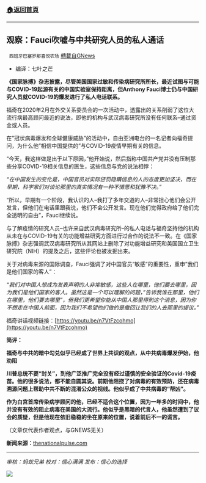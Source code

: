 ###  [:house:返回首頁](https://github.com/ourhimalayas/txt)
---


## 观察：Fauci吹嘘与中共研究人员的私人通话
` 西班牙巴塞罗那喜悦农场` [轉載自GNews](https://gnews.org/zh-hans/1546372/)

- 编译：七叶之芒


**《国家脉搏》杂志披露，尽管美国国家过敏和传染病研究所所长，最近试图与可能与COVID-19起源有关的中国实验室保持距离，但Anthony Fauci博士仍与中国研究人员就COVID-19的爆发进行了私人电话联系。**

福奇在2020年2月在外交关系委员会的一次活动中，透露出的关系削弱了这位大流行病最高顾问最近的说法，即他的机构与武汉病毒研究所没有任何联系–通过资金或人员。

在”冠状病毒爆发和全球健康威胁”的活动中，自由亚洲电台的一名记者向福奇提问，为什么他”相信中国提供的”与COVID-19疫情早期有关的信息。

“今天，我这样做是出于以下原因，”他开始说，然后指称中国共产党并没有压制那些分享COVID-19相关信息的医生，这些信息与党的说法相悖：

*“在中国发生的变化是，中国官员对实际惩罚隐瞒信息的人的态度更加坚决，而在早期，科学家们对谈论那里的真实情况有一种不情愿和犹豫不决。”*

“所以，早期有一个阶段，我认识的人–我打了多年交道的人–非常担心他们会公开发言，但他们在电话里跟我说，他们不会公开发言。现在他们觉得政府给了他们完全透明的自由”，Fauci继续说。

与了解疫情的研究人员–也许来自武汉病毒研究所–的私人电话与福奇坚持他的机构从未在与COVID-19有关的功能增益研究方面进行过合作的说法不一致。在《国家脉搏》杂志强调武汉病毒研究所从其网站上删除了对功能增益研究和美国国立卫生研究院（NIH）的提及之后，这些评论也被发掘出来。

关于对病毒来源的国际调查，Fauci强调了对中国官员”敏感”的重要性，重申”我们是他们国家的客人”：

*“我们对中国人想成为发表声明的人非常敏感，这些人在哪里，他们要去哪里，因为我们是他们国家的客人。虽然这是一个可以理解的问题，”告诉我谁在那里，他们在哪里，他们要去哪里”，但我们更希望你能从中国人那里得到这个消息，因为你不想走在中国人前面，因为我们不希望他们做的是撤回让我们的人去那里的提议。”*

福奇讲话视频链接：[https://youtu.be/n7VtFzcohmo](https://youtu.be/n7VtFzcohmo)

**简评：**

**福奇与中共的暗中勾兑似乎已经成了世界上共识的观点，从中共病毒爆发伊始，他劝阻**

**川普总统不要“封关”，到他广泛推广完全没有经过谨慎的安全验证的Covid-19疫苗。他的很多说法，都不能自圆其说。前期他阻挠了对病毒的有效预防，还在病毒溯源问题上帮助中共不断的混淆公众的视线。他似乎成了中共病毒的“帮凶”。**

**作为白宫首席传染病学顾问的他，已经不适合这个位置，因为一年多的时间中，他并没有有效的阻止病毒在美国的大流行。他似乎是黑暗的代言人，他虽然遭到了议会的质疑，但是他现在依旧稳稳的坐在原来的位置，说着前后不一的谎言。**

（文章仅代表作者观点，与GNEWS无关）

**新闻来源：**[thenationalpulse.com](https://thenationalpulse.com/exclusive/fauci-m-private-phone-calls-with-chinese-researchers/)

* * *

*审核：蚂蚁兄弟*
*校对：信心满满*
*发布：信心的选择*

![](https://assets.gnews.org/wp-content/uploads/2021/09/GNEWS_CH.-5-1536x1086-1.jpeg)
